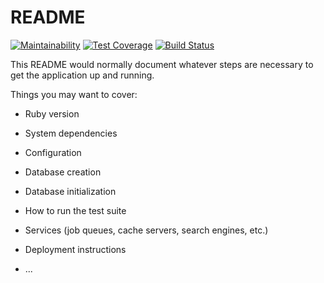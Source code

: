 # README

[![Maintainability](https://api.codeclimate.com/v1/badges/8336e45c89052946b27d/maintainability)](https://codeclimate.com/github/LPA2-Automne2016/projet-back-A2019/maintainability) [![Test Coverage](https://api.codeclimate.com/v1/badges/8336e45c89052946b27d/test_coverage)](https://codeclimate.com/github/LPA2-Automne2016/projet-back-A2019/test_coverage) [![Build Status](https://travis-ci.org/LPA2-Automne2016/projet-back-A2019.svg?branch=master)](https://travis-ci.org/LPA2-Automne2016/projet-back-A2019) 

This README would normally document whatever steps are necessary to get the
application up and running.

Things you may want to cover:

* Ruby version

* System dependencies

* Configuration

* Database creation

* Database initialization

* How to run the test suite

* Services (job queues, cache servers, search engines, etc.)

* Deployment instructions

* ...
